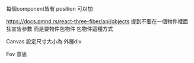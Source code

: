每個component皆有 position 可以加



https://docs.pmnd.rs/react-three-fiber/api/objects
提到不要在一個物件裡面 狂宣告參數
而是要物件包物件 包物件這種方式


Canvas 設定尺寸大小為  外層div

Fov 意思